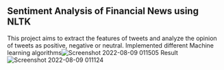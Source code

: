 ## Sentiment Analysis of Financial News using NLTK

This project aims to extract the features of tweets and analyze the opinion of tweets as positive, negative or neutral.
Implemented different Machine learning algorithms![Screenshot 2022-08-09 011505](https://user-images.githubusercontent.com/65941848/183501529-924699c3-148a-44e8-ace8-941707444dd3.jpg)
Result ![Screenshot 2022-08-09 011124](https://user-images.githubusercontent.com/65941848/183501608-bfd647c3-56cc-4054-9505-1c19b4d002a3.jpg)
